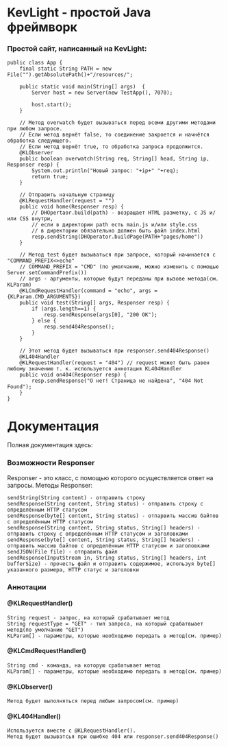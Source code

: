 # KevLight - простой Java фреймворк
### Простой сайт, написанный на KevLight:
```
public class App {
    final static String PATH = new File("").getAbsolutePath()+"/resources/";
    
    public static void main(String[] args)  {
        Server host = new Server(new TestApp(), 7070);

        host.start();
    }
    
    // Метод overwatch будет вызываться перед всеми другими методами при любом запросе.
    // Если метод вернёт false, то соединение закроется и начнётся обработка следующего.
    // Если метод вернёт true, то обработка запроса продолжится.
    @KLObserver
    public boolean overwatch(String req, String[] head, String ip, Responser resp) {
        System.out.println("Новый запрос: "+ip+" "+req);
        return true;
    }
    
    // Отправить начальную страницу
    @KLRequestHandler(request = "")
    public void home(Responser resp) {
        // DHOpertaor.build(path) - возращает HTML разметку, с JS и/или CSS внутри,
        // если в директории path есть main.js и/или style.css
        // в директории обязательно должен быть файл index.html
        resp.sendString(DHOperator.buildPage(PATH+"pages/home"))
    }

    // Метод test будет вызываться при запросе, который начинается с "COMMAND_PREFIX<>echo"
    // COMMAND_PREFIX = "CMD" (по умолчанию, можно изменить с помощью Server.setCommandPrefix())
    // args - аргументы, которые будут переданы при вызове метода(см. KLParam)
    @KLCmdRequestHandler(command = "echo", args = {KLParam.CMD_ARGUMENTS})
    public void test(String[] args, Responser resp) {
        if (args.length==1) {
            resp.sendResponse(args[0], "200 OK");
        } else {
            resp.send404Response();
        }
    }
    
    // Этот метод будет вызываться при responser.send404Response()
    @KL404Handler
    @KLRequestHandler(request = "404") // request может быть равен любому значению т. к. используется аннотация KL404Handler
    public void on404(Responser resp) {
        resp.sendResponse("О нет! Страница не найдена", "404 Not Found");
    }
}
```
# Документация
Полная документация здесь: <URL HERE>
### Возможности Responser
Responser - это класс, с помощью которого осуществляется ответ на запросы.
Методы Responser:

    sendString(String content) - отправить строку
    sendResponse(String content, String status) - отправить строку с определённым HTTP статусом
    sendResponse(byte[] content, String status) - отпарвить массив байтов с определённым HTTP статусом
    sendResponse(String content, String status, String[] headers) - отправить строку с определённым HTTP статусом и заголовками
    sendResponse(byte[] content, String status, String[] headers) - отправить массив байтов с определённым HTTP статусом и заголовками
    sendJSON(File file) - отправить файл
    sendResponse(InputStream in, String status, String[] headers, int bufferSize) - прочесть файл и отправить содержимое, используя byte[] указанного размера, HTTP статус и заголовки
    
### Аннотации
#### @KLRequestHandler()
    String request - запрос, на который срабатывает метод
    String requestType = "GET" - тип запроса, на который срабатвыает метод(по умолчанию "GET")
    KLParam[] - параметры, которые необходимо передать в метод(см. пример)

#### @KLCmdRequestHandler()
    String cmd - команда, на которую срабатывает метод
    KLParam[] - параметры, которые необходимо передать в метод(см. пример)

#### @KLObserver()
    Метод будет выполняться перед любым запросом(см. пример)

#### @KL404Handler()
    Используется вместе с @KLRequestHandler(). 
    Метод будет вызыватсья при ошибке 404 или responser.send404Response()
